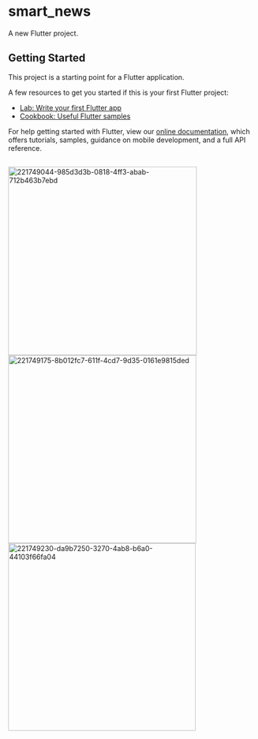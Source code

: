 # smart_news

A new Flutter project.

## Getting Started

This project is a starting point for a Flutter application.

A few resources to get you started if this is your first Flutter project:

- [Lab: Write your first Flutter app](https://flutter.dev/docs/get-started/codelab)
- [Cookbook: Useful Flutter samples](https://flutter.dev/docs/cookbook)

For help getting started with Flutter, view our
[online documentation](https://flutter.dev/docs), which offers tutorials,
samples, guidance on mobile development, and a full API reference.

##
<img width="382" alt="221749044-985d3d3b-0818-4ff3-abab-712b463b7ebd" src="https://user-images.githubusercontent.com/126538191/221752214-0b64cd68-896e-47fb-98c6-0027637f00df.png">
<img width="381" alt="221749175-8b012fc7-611f-4cd7-9d35-0161e9815ded" src="https://user-images.githubusercontent.com/126538191/221752220-0719d143-1eda-4e4e-80f0-497784fb44c5.png">
<img width="380" alt="221749230-da9b7250-3270-4ab8-b6a0-44103f66fa04" src="https://user-images.githubusercontent.com/126538191/221752224-4806e9cd-6c00-4053-9ed1-6611fc271c80.png">
